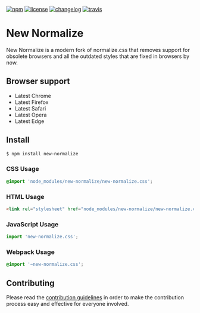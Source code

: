 [![npm][npm-image]][npm-url] [![license][license-image]][license-url]
[![changelog][changelog-image]][changelog-url] [![travis][travis-image]][travis-url]

New Normalize
===

New Normalize is a modern fork of normalize.css that removes support for obsolete browsers and all the outdated styles that are fixed in browsers by now.

## Browser support

* Latest Chrome
* Latest Firefox
* Latest Safari
* Latest Opera
* Latest Edge

## Install

```sh
$ npm install new-normalize
```

### CSS Usage

```css
@import 'node_modules/new-normalize/new-normalize.css';
```

### HTML Usage

```html
<link rel="stylesheet" href="node_modules/new-normalize/new-normalize.css">
```
### JavaScript Usage

```javascript
import 'new-normalize.css';
```

### Webpack Usage

```css
@import '~new-normalize.css';
```

## Contributing

Please read the [contribution guidelines](CONTRIBUTING.md) in order to make the
contribution process easy and effective for everyone involved.


[changelog-image]: https://img.shields.io/badge/changelog-md-blue.svg?style=flat-square
[changelog-url]: CHANGELOG.md
[license-image]: https://img.shields.io/npm/l/new-normalize.svg?style=flat-square
[license-url]: LICENSE
[npm-image]: https://img.shields.io/npm/v/new-normalize.svg?style=flat-square
[npm-url]: https://www.npmjs.com/package/new-normalize
[travis-image]: https://travis-ci.com/Ismail-elkorchi/new-normalize.svg?branch=master
[travis-url]: https://travis-ci.com/Ismail-elkorchi/new-normalize

